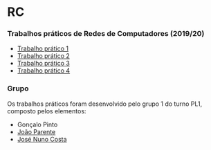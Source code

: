 # RC
### Trabalhos práticos de Redes de Computadores (2019/20)

* [Trabalho prático 1](TP1_PL1_G1/TP1-PL1-G01.pdf)
* [Trabalho prático 2](TP2_PL1_G1/TP2-PL1-G01.pdf)
* [Trabalho prático 3](TP3_PL1_G1/TP3-PL1-G01.pdf)
* [Trabalho prático 4](TP4_PL1_G1/TP4-PL1-G01.pdf)

### Grupo
Os trabalhos práticos foram desenvolvido pelo grupo 1 do turno PL1, composto pelos elementos:
* Gonçalo Pinto
* [João Parente](https://github.com/Joao-Parente)
* [José Nuno Costa](https://github.com/jnuno420)